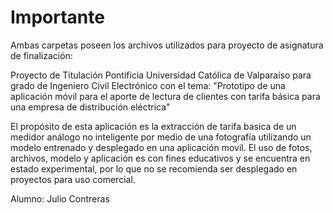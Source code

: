 # Importante
Ambas carpetas poseen los archivos utilizados para proyecto de asignatura de finalización: 

Proyecto de Titulación Pontificia Universidad Católica de Valparaíso para grado de Ingeniero Civil Electrónico con el tema: "Prototipo de una aplicación móvil para el aporte de lectura de clientes con tarifa básica para una empresa de distribución eléctrica"

El propósito de esta aplicación es la extracción de tarifa basica de un medidor análogo no inteligente por medio de una fotografía utilizando un modelo entrenado y desplegado en una aplicación movil. El uso de fotos, archivos, modelo y aplicación es con fines educativos y se encuentra en estado experimental, por lo que no se recomienda ser desplegado en proyectos para uso comercial.

Alumno: Julio Contreras

